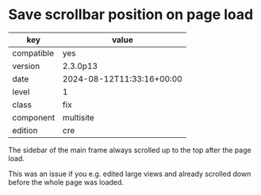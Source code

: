 [//]: # (werk v2)
# Save scrollbar position on page load

key        | value
---------- | ---
compatible | yes
version    | 2.3.0p13
date       | 2024-08-12T11:33:16+00:00
level      | 1
class      | fix
component  | multisite
edition    | cre

The sidebar of the main frame always scrolled up to the top after the page
load.

This was an issue if you e.g. edited large views and already scrolled down
before the whole page was loaded.